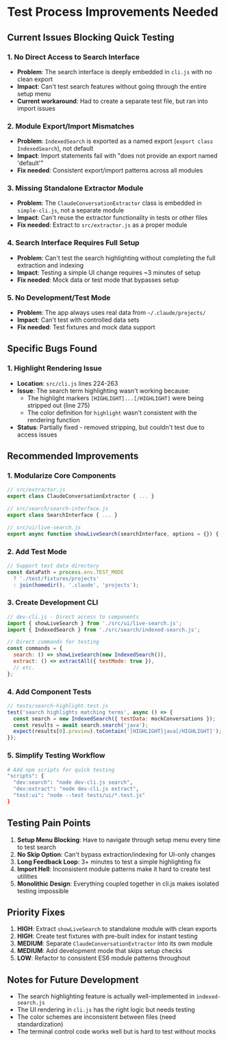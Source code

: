 # Test Process Improvements Needed

## Current Issues Blocking Quick Testing

### 1. **No Direct Access to Search Interface**
- **Problem**: The search interface is deeply embedded in `cli.js` with no clean export
- **Impact**: Can't test search features without going through the entire setup menu
- **Current workaround**: Had to create a separate test file, but ran into import issues

### 2. **Module Export/Import Mismatches**
- **Problem**: `IndexedSearch` is exported as a named export (`export class IndexedSearch`), not default
- **Impact**: Import statements fail with "does not provide an export named 'default'"
- **Fix needed**: Consistent export/import patterns across all modules

### 3. **Missing Standalone Extractor Module**
- **Problem**: The `ClaudeConversationExtractor` class is embedded in `simple-cli.js`, not a separate module
- **Impact**: Can't reuse the extractor functionality in tests or other files
- **Fix needed**: Extract to `src/extractor.js` as a proper module

### 4. **Search Interface Requires Full Setup**
- **Problem**: Can't test the search highlighting without completing the full extraction and indexing
- **Impact**: Testing a simple UI change requires ~3 minutes of setup
- **Fix needed**: Mock data or test mode that bypasses setup

### 5. **No Development/Test Mode**
- **Problem**: The app always uses real data from `~/.claude/projects/`
- **Impact**: Can't test with controlled data sets
- **Fix needed**: Test fixtures and mock data support

## Specific Bugs Found

### 1. **Highlight Rendering Issue**
- **Location**: `src/cli.js` lines 224-263
- **Issue**: The search term highlighting wasn't working because:
  - The highlight markers `[HIGHLIGHT]...[/HIGHLIGHT]` were being stripped out (line 275)
  - The color definition for `highlight` wasn't consistent with the rendering function
- **Status**: Partially fixed - removed stripping, but couldn't test due to access issues

## Recommended Improvements

### 1. **Modularize Core Components**
```javascript
// src/extractor.js
export class ClaudeConversationExtractor { ... }

// src/search/search-interface.js  
export class SearchInterface { ... }

// src/ui/live-search.js
export async function showLiveSearch(searchInterface, options = {}) { ... }
```

### 2. **Add Test Mode**
```javascript
// Support test data directory
const dataPath = process.env.TEST_MODE 
  ? './test/fixtures/projects'
  : join(homedir(), '.claude', 'projects');
```

### 3. **Create Development CLI**
```javascript
// dev-cli.js - Direct access to components
import { showLiveSearch } from './src/ui/live-search.js';
import { IndexedSearch } from './src/search/indexed-search.js';

// Direct commands for testing
const commands = {
  search: () => showLiveSearch(new IndexedSearch()),
  extract: () => extractAll({ testMode: true }),
  // etc.
};
```

### 4. **Add Component Tests**
```javascript
// tests/search-highlight.test.js
test('search highlights matching terms', async () => {
  const search = new IndexedSearch({ testData: mockConversations });
  const results = await search.search('java');
  expect(results[0].preview).toContain('[HIGHLIGHT]java[/HIGHLIGHT]');
});
```

### 5. **Simplify Testing Workflow**
```bash
# Add npm scripts for quick testing
"scripts": {
  "dev:search": "node dev-cli.js search",
  "dev:extract": "node dev-cli.js extract",
  "test:ui": "node --test tests/ui/*.test.js"
}
```

## Testing Pain Points

1. **Setup Menu Blocking**: Have to navigate through setup menu every time to test search
2. **No Skip Option**: Can't bypass extraction/indexing for UI-only changes  
3. **Long Feedback Loop**: 3+ minutes to test a simple highlighting fix
4. **Import Hell**: Inconsistent module patterns make it hard to create test utilities
5. **Monolithic Design**: Everything coupled together in cli.js makes isolated testing impossible

## Priority Fixes

1. **HIGH**: Extract `showLiveSearch` to standalone module with clean exports
2. **HIGH**: Create test fixtures with pre-built index for instant testing
3. **MEDIUM**: Separate `ClaudeConversationExtractor` into its own module
4. **MEDIUM**: Add development mode that skips setup checks
5. **LOW**: Refactor to consistent ES6 module patterns throughout

## Notes for Future Development

- The search highlighting feature is actually well-implemented in `indexed-search.js`
- The UI rendering in `cli.js` has the right logic but needs testing
- The color schemes are inconsistent between files (need standardization)
- The terminal control code works well but is hard to test without mocks